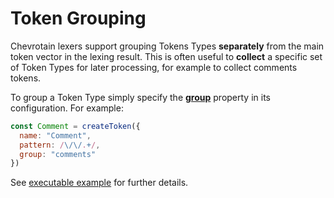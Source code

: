 # Token Grouping

Chevrotain lexers support grouping Tokens Types **separately** from the main token vector in the lexing result.
This is often useful to **collect** a specific set of Token Types for later processing, for example to collect comments tokens.

To group a Token Type simply specify the [**group**](https://sap.github.io/chevrotain/documentation/7_1_0/interfaces/itokenconfig.html#group) property in its configuration.
For example:

```javascript
const Comment = createToken({
  name: "Comment",
  pattern: /\/\/.+/,
  group: "comments"
})
```

See [executable example](https://github.com/SAP/chevrotain/tree/master/examples/lexer/token_groups)
for further details.
